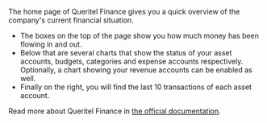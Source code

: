 The home page of Queritel Finance gives you a quick overview of the company's current financial situation.

* The boxes on the top of the page show you how much money has been flowing in and out.
* Below that are several charts that show the status of your asset accounts, budgets, categories and expense accounts respectively. Optionally, a chart showing your revenue accounts can be enabled as well.
* Finally on the right, you will find the last 10 transactions of each asset account.

Read more about Queritel Finance in [the official documentation](https://drive.google.com/open?id=1JzyO_eZ8Dv7KvsJAU_QIVZC1nbnSCLsT).
